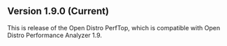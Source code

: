 ## Version 1.9.0 (Current)

This is release of the Open Distro PerfTop, which is compatible with Open Distro Performance Analyzer 1.9.